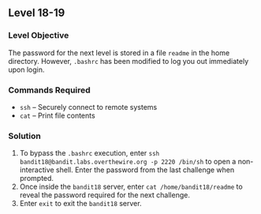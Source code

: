 ## Level 18-19  

### Level Objective  
The password for the next level is stored in a file `readme` in the home directory. However, `.bashrc` has been modified to log you out immediately upon login.

### Commands Required  
- `ssh` – Securely connect to remote systems  
- `cat` – Print file contents  

### Solution  
1. To bypass the `.bashrc` execution, enter `ssh bandit18@bandit.labs.overthewire.org -p 2220 /bin/sh` to open a non-interactive shell. Enter the password from the last challenge when prompted.  
2. Once inside the `bandit18` server, enter `cat /home/bandit18/readme` to reveal the password required for the next challenge.  
3. Enter `exit` to exit the `bandit18` server.  